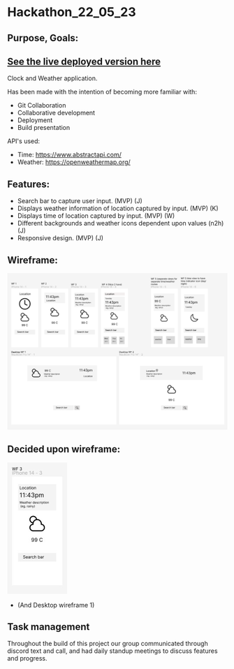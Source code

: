 # Hackathon_22_05_23
## Purpose, Goals:   


## [See the live deployed version here](https://gpweatherclock.netlify.app/)

Clock and Weather application. 

Has been made with the intention of becoming more familiar with:
- Git Collaboration
- Collaborative development
- Deployment
- Build presentation

API's used:

- Time: https://www.abstractapi.com/
- Weather: https://openweathermap.org/
 
## Features: 

- Search bar to capture user input. (MVP) (J)
- Displays weather information of location captured by input. (MVP) (K)
- Displays time of location captured by input. (MVP) (W)
- Different backgrounds and weather icons dependent upon values (n2h) (J)
- Responsive design. (MVP) (J)

## Wireframe:
![Potential Wireframes](./weather_clock/src/images/Screenshot_potential_wireframe.png)

## Decided upon wireframe: 
![Wireframe](./weather_clock/src/images/Screenshot_wireframe.jpg)

* (And Desktop wireframe 1)

## Task management 
Throughout the build of this project our group communicated through discord text and call, and had daily standup meetings to discuss features and progress. 

